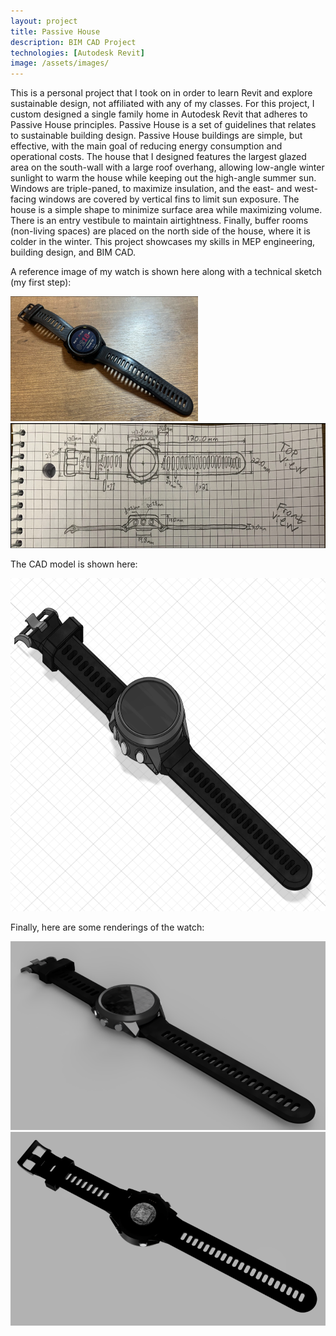 ```yaml
---
layout: project
title: Passive House
description: BIM CAD Project
technologies: [Autodesk Revit]
image: /assets/images/
---
```


This is a personal project that I took on in order to learn Revit and explore sustainable design, not affiliated with any of my classes. For this project, I custom designed a single family home in Autodesk Revit that adheres to Passive House principles. Passive House is a set of guidelines that relates to sustainable building design. Passive House buildings are simple, but effective, with the main goal of reducing energy consumption and operational costs. The house that I designed features the largest glazed area on the south-wall with a large roof overhang, allowing low-angle winter sunlight to warm the house while keeping out the high-angle summer sun. Windows are triple-paned, to maximize insulation, and the east- and west-facing windows are covered by vertical fins to limit sun exposure. The house is a simple shape to minimize surface area while maximizing volume. There is an entry vestibule to maintain airtightness. Finally, buffer rooms (non-living spaces) are placed on the north side of the house, where it is colder in the winter. This project showcases my skills in MEP engineering, building design, and BIM CAD.

A reference image of my watch is shown here along with a technical sketch (my first step):

<img src="/assets/images/WATCH-asset-2.png" alt="LMH CAD" width="300" height="200">  <img src="/assets/images/WATCH-asset-1.png" alt="LMH CAD" width="675" height="200">

The CAD model is shown here:

<img src="/assets/images/WATCH-asset-3.png" alt="LMH CAD" width="800" height="533">

Finally, here are some renderings of the watch:

<img src="/assets/images/WATCH-asset-4.png" alt="LMH CAD">  <img src="/assets/images/WATCH-asset-5.png" alt="LMH CAD">
